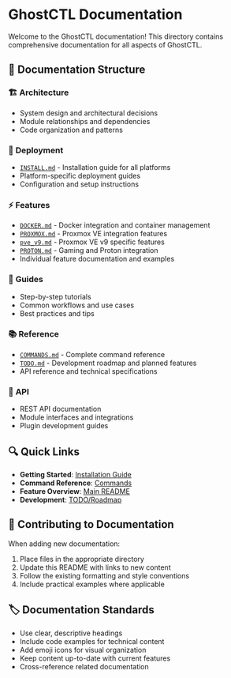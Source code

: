 # GhostCTL Documentation

Welcome to the GhostCTL documentation! This directory contains comprehensive documentation for all aspects of GhostCTL.

## 📂 Documentation Structure

### 🏗️ **Architecture**
- System design and architectural decisions
- Module relationships and dependencies
- Code organization and patterns

### 🚀 **Deployment**
- [`INSTALL.md`](deployment/INSTALL.md) - Installation guide for all platforms
- Platform-specific deployment guides
- Configuration and setup instructions

### ⚡ **Features**
- [`DOCKER.md`](features/DOCKER.md) - Docker integration and container management
- [`PROXMOX.md`](features/PROXMOX.md) - Proxmox VE integration features
- [`pve_v9.md`](features/pve_v9.md) - Proxmox VE v9 specific features
- [`PROTON.md`](features/PROTON.md) - Gaming and Proton integration
- Individual feature documentation and examples

### 📖 **Guides**
- Step-by-step tutorials
- Common workflows and use cases
- Best practices and tips

### 📚 **Reference**
- [`COMMANDS.md`](reference/COMMANDS.md) - Complete command reference
- [`TODO.md`](reference/TODO.md) - Development roadmap and planned features
- API reference and technical specifications

### 🔌 **API**
- REST API documentation
- Module interfaces and integrations
- Plugin development guides

## 🔍 **Quick Links**

- **Getting Started**: [Installation Guide](deployment/INSTALL.md)
- **Command Reference**: [Commands](reference/COMMANDS.md)
- **Feature Overview**: [Main README](../README.md)
- **Development**: [TODO/Roadmap](reference/TODO.md)

## 📝 **Contributing to Documentation**

When adding new documentation:
1. Place files in the appropriate directory
2. Update this README with links to new content
3. Follow the existing formatting and style conventions
4. Include practical examples where applicable

## 🏷️ **Documentation Standards**

- Use clear, descriptive headings
- Include code examples for technical content
- Add emoji icons for visual organization
- Keep content up-to-date with current features
- Cross-reference related documentation